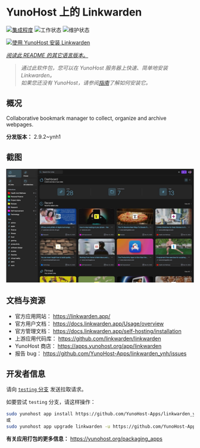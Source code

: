 <!--
注意：此 README 由 <https://github.com/YunoHost/apps/tree/master/tools/readme_generator> 自动生成
请勿手动编辑。
-->

# YunoHost 上的 Linkwarden

[![集成程度](https://apps.yunohost.org/badge/integration/linkwarden)](https://ci-apps.yunohost.org/ci/apps/linkwarden/)
![工作状态](https://apps.yunohost.org/badge/state/linkwarden)
![维护状态](https://apps.yunohost.org/badge/maintained/linkwarden)

[![使用 YunoHost 安装 Linkwarden](https://install-app.yunohost.org/install-with-yunohost.svg)](https://install-app.yunohost.org/?app=linkwarden)

*[阅读此 README 的其它语言版本。](./ALL_README.md)*

> *通过此软件包，您可以在 YunoHost 服务器上快速、简单地安装 Linkwarden。*  
> *如果您还没有 YunoHost，请参阅[指南](https://yunohost.org/install)了解如何安装它。*

## 概况

Collaborative bookmark manager to collect, organize and archive webpages.


**分发版本：** 2.9.2~ynh1

## 截图

![Linkwarden 的截图](./doc/screenshots/dashboard.jpg)

## 文档与资源

- 官方应用网站： <https://linkwarden.app/>
- 官方用户文档： <https://docs.linkwarden.app/Usage/overview>
- 官方管理文档： <https://docs.linkwarden.app/self-hosting/installation>
- 上游应用代码库： <https://github.com/linkwarden/linkwarden>
- YunoHost 商店： <https://apps.yunohost.org/app/linkwarden>
- 报告 bug： <https://github.com/YunoHost-Apps/linkwarden_ynh/issues>

## 开发者信息

请向 [`testing` 分支](https://github.com/YunoHost-Apps/linkwarden_ynh/tree/testing) 发送拉取请求。

如要尝试 `testing` 分支，请这样操作：

```bash
sudo yunohost app install https://github.com/YunoHost-Apps/linkwarden_ynh/tree/testing --debug
或
sudo yunohost app upgrade linkwarden -u https://github.com/YunoHost-Apps/linkwarden_ynh/tree/testing --debug
```

**有关应用打包的更多信息：** <https://yunohost.org/packaging_apps>
